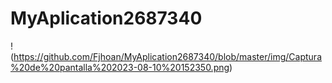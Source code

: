 # MyAplication2687340

!(https://github.com/Fjhoan/MyAplication2687340/blob/master/img/Captura%20de%20pantalla%202023-08-10%20152350.png)
